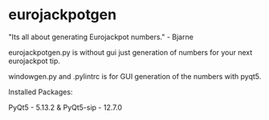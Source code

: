 # eurojackpotgen
 
"Its all about generating Eurojackpot numbers." - Bjarne

eurojackpotgen.py is without gui just generation of numbers for your next eurojackpot tip.

windowgen.py and .pylintrc is for GUI generation of the numbers with pyqt5.


Installed Packages:

PyQt5 - 5.13.2 & PyQt5-sip - 12.7.0


